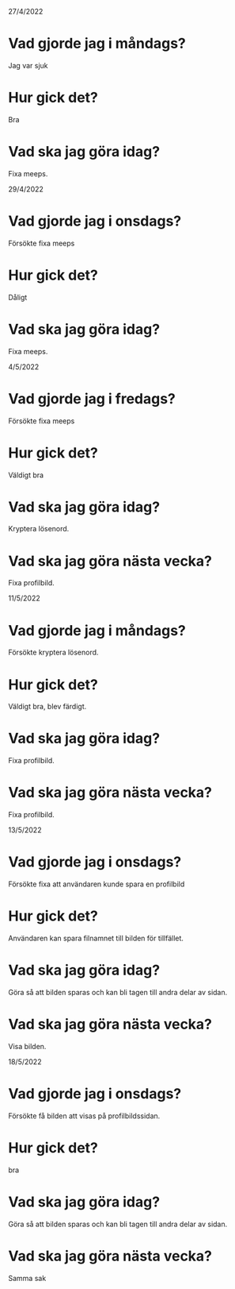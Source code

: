 27/4/2022
# Vad gjorde jag i måndags? 
Jag var sjuk
# Hur gick det? 
Bra
# Vad ska jag göra idag?
Fixa meeps.

29/4/2022
# Vad gjorde jag i onsdags?
Försökte fixa meeps
# Hur gick det?
Dåligt
# Vad ska jag göra idag?
Fixa meeps.

4/5/2022
# Vad gjorde jag i fredags?
Försökte fixa meeps
# Hur gick det?
Väldigt bra
# Vad ska jag göra idag?
Kryptera lösenord.
# Vad ska jag göra nästa vecka?
Fixa profilbild.

11/5/2022
# Vad gjorde jag i måndags?
Försökte kryptera lösenord.
# Hur gick det?
Väldigt bra, blev färdigt.
# Vad ska jag göra idag?
Fixa profilbild.
# Vad ska jag göra nästa vecka?
Fixa profilbild.

13/5/2022
# Vad gjorde jag i onsdags?
Försökte fixa att användaren kunde spara en profilbild
# Hur gick det?
Användaren kan spara filnamnet till bilden för tillfället.
# Vad ska jag göra idag?
Göra så att bilden sparas och kan bli tagen till andra delar av sidan.
# Vad ska jag göra nästa vecka?
Visa bilden.

18/5/2022
# Vad gjorde jag i onsdags?
Försökte få bilden att visas på profilbildssidan.
# Hur gick det?
bra
# Vad ska jag göra idag?
Göra så att bilden sparas och kan bli tagen till andra delar av sidan.
# Vad ska jag göra nästa vecka?
Samma sak